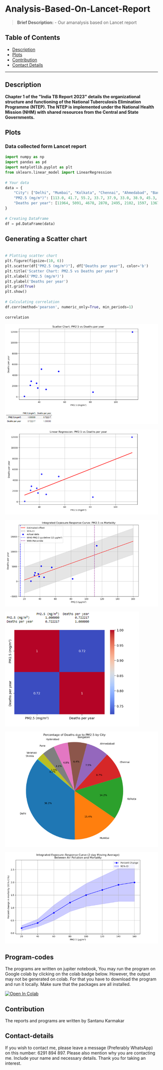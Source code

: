 # Analysis-Based-On-Lancet-Report
> **Brief Description:** - Our amanalysis based on Lancet report

## Table of Contents

- [Description](#description)
- [Plots](#plots)
- [Contribution](#contributipn)
- [Contact Details](#contact-details)

---

## Description

**Chapter 1 of the "India TB Report 2023" details the organizational structure and functioning of the National Tuberculosis Elimination Programme (NTEP). The NTEP is implemented under the National Health Mission (NHM) with shared resources from the Central and State Governments.**

## Plots
### Data collected form Lancet report
```Python
import numpy as np
import pandas as pd
import matplotlib.pyplot as plt
from sklearn.linear_model import LinearRegression

# Your data
data = {
    "City": ["Delhi", "Mumbai", "Kolkata", "Chennai", "Ahmedabad", "Bangalore", "Hyderabad", "Pune", "Varanasi", "Shimla"],
    "PM2.5 (mg/m³)": [113.0, 41.7, 55.2, 33.7, 37.9, 33.0, 38.9, 45.3, 82.1, 28.4],
    "Deaths per year": [11964, 5091, 4678, 2870, 2495, 2102, 1597, 1367, 831, 59]
}

# Creating DataFrame
df = pd.DataFrame(data)

```
## Generating a Scatter chart
```python

# Plotting scatter chart
plt.figure(figsize=(10, 6))
plt.scatter(df["PM2.5 (mg/m³)"], df["Deaths per year"], color='b')
plt.title('Scatter Chart: PM2.5 vs Deaths per year')
plt.xlabel('PM2.5 (mg/m³)')
plt.ylabel('Deaths per year')
plt.grid(True)
plt.show()

# Calculating correlation
df.corr(method='pearson', numeric_only=True, min_periods=1)

correlation
```
![Program Output](output.png)

![Program Output](output1.png)

![Program Output](output2.png)

![Program Output](output3.png)

![Program Output](output4.png)

![Program Output](output5.png)


## Program-codes


The programs are written on jupiter notebook, You may run the program on Google colab by clicking on the colab badge below. However, the output may not be generated on colab. For that you have to download the program and run it locally. Make sure that the packages are all installed.

[![Open In Colab](https://colab.research.google.com/assets/colab-badge.svg)](https://colab.research.google.com/github/fromsantanu/NTBRS-Chapter-1/blob/main/NTBRS-Chapter-1.ipynb)

## Contribution

The reports and programs are written by Santanu Karmakar

## Contact-details

If you wish to contact me, please leave a message (Preferably WhatsApp) on this number: 6291 894 897.
Please also mention why you are contacting me. Include your name and necessary details.
Thank you for taking an interest.
